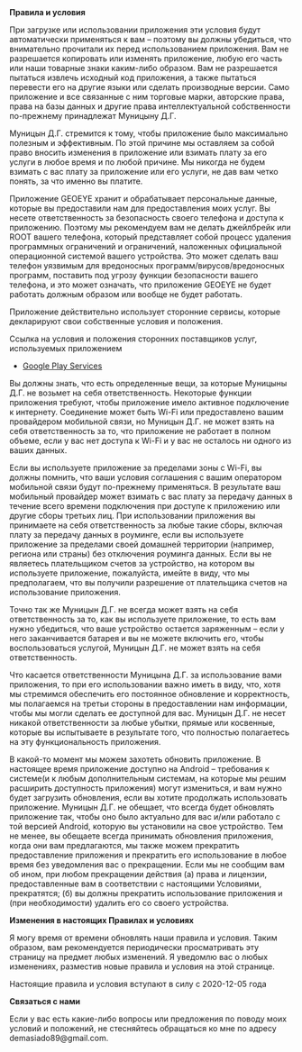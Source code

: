 <!DOCTYPE html>
<html>
<head>
    <meta charset='utf-8'>
    <meta name='viewport' content='width=device-width'>    
</head>
<body>
<strong>Правила и условия</strong>
<p>
    При загрузке или использовании приложения эти условия будут автоматически
    применяться к вам – поэтому вы должны убедиться, что внимательно прочитали
    их перед использованием приложения. Вам не разрешается копировать или
    изменять приложение, любую его часть или наши товарные знаки каким-либо
    образом. Вам не разрешается пытаться извлечь исходный код приложения,
    а также пытаться перевести его на другие языки или сделать производные
    версии. Само приложение и все связанные с ним торговые марки, авторские
    права, права на базы данных и другие права интеллектуальной собственности
    по-прежнему принадлежат Муницыну Д.Г.
</p>
<p>
    Муницын Д.Г. стремится к тому, чтобы приложение было максимально полезным
    и эффективным. По этой причине мы оставляем за собой право вносить изменения
    в приложение или взимать плату за его услуги в любое время и по любой причине.
    Мы никогда не будем взимать с вас плату за приложение или его услуги, не дав
    вам четко понять, за что именно вы платите.

</p>
<p>
    Приложение GEOEYE хранит и обрабатывает персональные данные, которые вы
    предоставили нам для предоставления моих услуг. Вы несете ответственность
    за безопасность своего телефона и доступа к приложению. Поэтому мы рекомендуем
    вам не делать джейлбрейк или ROOT вашего телефона, который представляет
    собой процесс удаления программных ограничений и ограничений, наложенных
    официальной операционной системой вашего устройства. Это может сделать ваш
    телефон уязвимым для вредоносных программ/вирусов/вредоносных программ,
    поставить под угрозу функции безопасности вашего телефона, и это может
    означать, что приложение GEOEYE не будет работать должным образом или
    вообще не будет работать.
</p>
<div><p>
    Приложение действительно использует сторонние сервисы, которые декларируют
    свои собственные условия и положения.
</p>
    <p>
        Ссылка на условия и положения сторонних поставщиков услуг, используемых приложением
    </p>
    <ul>
        <li><a href="https://policies.google.com/terms" target="_blank" rel="noopener noreferrer">Google
            Play Services</a></li><!----><!----><!----><!----><!----><!----><!----><!----><!---->
        <!----><!----><!----><!----><!----><!----><!----><!----><!----><!----><!----><!----><!---->
        <!----><!----></ul>
</div>
<p>
    Вы должны знать, что есть определенные вещи, за которые Муницыны Д.Г. не
    возьмет на себя ответственность. Некоторые функции приложения требуют,
    чтобы приложение имело активное подключение к интернету. Соединение может
    быть Wi-Fi или предоставлено вашим провайдером мобильной связи, но
    Муницын Д.Г. не может взять на себя ответственность за то, что приложение
    не работает в полном объеме, если у вас нет доступа к Wi-Fi и у вас не осталось
    ни одного из ваших данных.
</p>
<p></p>
<p>
    Если вы используете приложение за пределами зоны с Wi-Fi, вы должны помнить,
    что ваши условия соглашения с вашим оператором мобильной связи будут по-прежнему
    применяться. В результате ваш мобильный провайдер может взимать с вас плату за
    передачу данных в течение всего времени подключения при доступе к приложению
    или другие сборы третьих лиц. При использовании приложения вы принимаете
    на себя ответственность за любые такие сборы, включая плату за передачу
    данных в роуминге, если вы используете приложение за пределами своей
    домашней территории (например, региона или страны) без отключения роуминга
    данных. Если вы не являетесь плательщиком счетов за устройство, на котором
    вы используете приложение, пожалуйста, имейте в виду, что мы предполагаем,
    что вы получили разрешение от плательщика счетов на использование приложения.
</p>
<p>
    Точно так же Муницын Д.Г. не всегда может взять на себя ответственность
    за то, как вы используете приложение, то есть вам нужно убедиться,
    что ваше устройство остается заряженным – если у него заканчивается
    батарея и вы не можете включить его, чтобы воспользоваться услугой,
    Муницын Д.Г. не может взять на себя ответственность.
</p>
<p>
    Что касается ответственности Муницына Д.Г. за использование вами
    приложения, то при его использовании важно иметь в виду, что, хотя
    мы стремимся обеспечить его постоянное обновление и корректность,
    мы полагаемся на третьи стороны в предоставлении нам информации,
    чтобы мы могли сделать ее доступной для вас. Муницын Д.Г. не
    несет никакой ответственности за любые убытки, прямые или косвенные,
    которые вы испытываете в результате того, что полностью полагаетесь
    на эту функциональность приложения.
</p>
<p>
    В какой-то момент мы можем захотеть обновить приложение. В настоящее
    время приложение доступно на Android – требования к системе(и к
    любым дополнительным системам, на которые мы решим расширить
    доступность приложения) могут измениться, и вам нужно будет загрузить
    обновления, если вы хотите продолжать использовать приложение.
    Муницын Д.Г. не обещает, что всегда будет обновлять приложение так,
    чтобы оно было актуально для вас и/или работало с той версией Android,
    которую вы установили на свое устройство. Тем не менее, вы обещаете
    всегда принимать обновления приложения, когда они вам предлагаются,
    мы также можем прекратить предоставление приложения и прекратить его
    использование в любое время без уведомления вас о прекращении. Если
    мы не сообщим вам об ином, при любом прекращении действия (а) права
    и лицензии, предоставленные вам в соответствии с настоящими Условиями,
    прекратятся; (б) вы должны прекратить использование приложения и
    (при необходимости) удалить его со своего устройства.

</p>
<p><strong>Изменения в настоящих Правилах и условиях</strong></p>
<p>
    Я могу время от времени обновлять наши правила и условия.
    Таким образом, вам рекомендуется периодически просматривать
    эту страницу на предмет любых изменений. Я уведомлю вас о
    любых изменениях, разместив новые правила и условия на этой странице.
</p>
<p>
    Настоящие правила и условия вступают в силу с 2020-12-05 года

</p>
<p><strong>Связаться с нами</strong></p>
<p>
    Если у вас есть какие-либо вопросы или предложения по поводу
    моих условий и положений, не стесняйтесь обращаться ко мне по
    адресу demasiado89@gmail.com.
</p>
</body>
</html>
      
